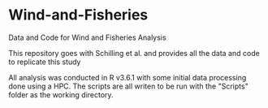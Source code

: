 # Wind-and-Fisheries
Data and Code for Wind and Fisheries Analysis

This repository goes with Schilling et al. and provides all the data and code to replicate this study

All analysis was conducted in R v3.6.1 with some initial data processing done using a HPC. The scripts are all writen to be run with the "Scripts" folder as the working directory.
